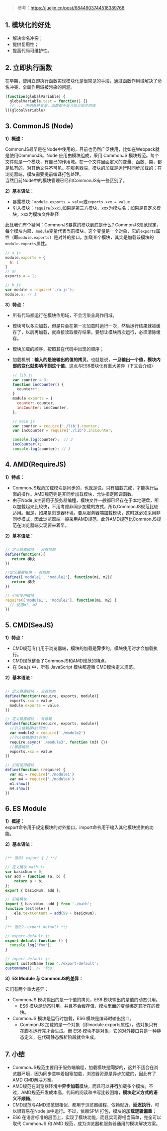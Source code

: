 > 参考：<https://juejin.cn/post/6844903744518389768>

## 1. 模块化的好处

- 解决命名冲突；
- 提供复用性；
- 提高代码可维护性。

## 2. 立即执行函数

在早期，使用立即执行函数实现模块化是很常见的手段，通过函数作用域解决了命名冲突、全局作用域被污染的问题。

```js
(function(globalVariable) {
  globalVariable.test = function() {}
  // ... 声明各种变量、函数都不会污染全局作用域
})(globalVariable)
```

## 3. CommonJS (Node)

**1）概述：**

CommonJS最早是在Node中使用的，目前也仍然广泛使用，比如在Webpack就是使用CommonJS。Node 应用由模块组成，采用 CommonJS 模块规范。每个文件就是一个模块，有自己的作用域。在一个文件里面定义的变量、函数、类，都是私有的，对其他文件不可见。在服务器端，模块的加载是运行时同步加载的；在浏览器端，模块需要提前编译打包处理。  
当然目前Node中的模块管理已经和CommonJS有一些区别了。

**2）基本语法：**

- 暴露模块：`module.exports = value`或`exports.xxx = value`
- 引入模块：`require(xxx)`,如果是第三方模块，xxx为模块名；如果是自定义模块，xxx为模块文件路径

此处我们有个疑问：CommonJS暴露的模块到底是什么? CommonJS规范规定，每个模块内部，`module`变量代表当前模块。这个变量是一个对象，它的`exports`属性（即`module.exports`）是对外的接口。加载某个模块，其实是加载该模块的`module.exports`属性。

```js
// a.js
module.exports = {
  a: 1
}
// or
exports.a = 1;

// b.js
var module = require('./a.js');
module.a; // 1
```

**3）特点：**

- 所有代码都运行在模块作用域，不会污染全局作用域。
- 模块可以多次加载，但是只会在第一次加载时运行一次，然后运行结果就被缓存了，以后再加载，就直接读取缓存结果。要想让模块再次运行，必须清除缓存。
- 模块加载的顺序，按照其在代码中出现的顺序；
- 加载机制：**输入的是被输出的值的拷贝**。也就是说，**一旦输出一个值，模块内部的变化就影响不到这个值**。这点与ES6模块化有重大差异（下文会介绍）

  ```js
  // lib.js
  var counter = 3;
  function incCounter() {
    counter++;
  }
  module.exports = {
    counter: counter,
    incCounter: incCounter,
  };

  // main.js
  var counter = require('./lib').counter;
  var incCounter = require('./lib').incCounter;

  console.log(counter);  // 3
  incCounter();
  console.log(counter); // 3
  ```

## 4. AMD(RequireJS)

**1）特点：**

- CommonJS规范加载模块是同步的，也就是说，只有加载完成，才能执行后面的操作。AMD规范则是非同步加载模块，允许指定回调函数。  
- 由于Node.js主要用于服务器编程，模块文件一般都已经存在于本地硬盘，所以加载起来比较快，不用考虑非同步加载的方式，所以CommonJS规范比较适用。但是，如果是浏览器环境，要从服务器端加载模块，这时就必须采用非同步模式，因此浏览器端一般采用AMD规范。此外AMD规范比CommonJS规范在浏览器端实现要来着早。

**2）基本语法：**

```js

// 定义暴露模块 - 没有依赖
define(function(){
   return 模块
})

//定义暴露模块 - 有依赖
define(['module1', 'module2'], function(m1, m2){
   return 模块
})

// 引用使用模块
require(['module1', 'module2'], function(m1, m2) {
  // 使用m1, m2
})
```

## 5. CMD(SeaJS)

**1）特点：**

- CMD规范专门用于浏览器端，模块的加载是**异步**的，模块使用时才会加载执行。
- CMD规范整合了CommonJS和AMD规范的特点。
- 在 Sea.js 中，所有 JavaScript 模块都遵循 CMD模块定义规范。

**2）基本语法：**

```js

// 定义暴露模块 - 没有依赖
define(function(require, exports, module){
  exports.xxx = value
  module.exports = value
})

// 定义暴露模块 - 有依赖
define(function(require, exports, module){
  //引入依赖模块(同步)
  var module2 = require('./module2')
  //引入依赖模块(异步)
  require.async('./module3', function (m3) {})
  //暴露模块
  exports.xxx = value
})

// 引用使用模块
define(function (require) {
  var m1 = require('./module1')
  var m4 = require('./module4')
  m1.show()
  m4.show()
})
```

## 6. ES Module

**1）概述：**  
export命令用于规定模块的对外接口，import命令用于输入其他模块提供的功能。

**2）基本语法：**

```js

/** 语法1 export { } **/

// 定义模块 math.js
var basicNum = 0;
var add = function (a, b) {
    return a + b;
};
export { basicNum, add };

// 引用模块
import { basicNum, add } from './math';
function test(ele) {
    ele.textContent = add(99 + basicNum);
}

/** 语法2：export default **/

// export-default.js
export default function () {
  console.log('foo');
}

// import-default.js
import customName from './export-default';
customName(); // 'foo'
```

**3）ES Module 与 CommonJS的差异：**

它们有两个重大差异：

- CommonJS 模块输出的是一个值的拷贝，ES6 模块输出的是值的动态引用。
  - ES6 模块是动态引用，并且不会缓存值，模块里面的变量绑定其所在的模块。
- CommonJS 模块是运行时加载，ES6 模块是编译时输出接口。
  - CommonJS 加载的是一个对象（即module.exports属性），该对象只有在脚本运行完才会生成。而 ES6 模块不是对象，它的对外接口只是一种静态定义，在代码静态解析阶段就会生成。

## 7. 小结

- CommonJS规范主要用于服务端编程，加载模块是**同步**的，这并不适合在浏览器环境，因为同步意味着阻塞加载，浏览器资源是异步加载的，因此有了AMD CMD解决方案。
- AMD规范在浏览器环境中**异步加载**模块，而且可以**并行**加载多个模块。不过，AMD规范开发成本高，代码的阅读和书写比较困难，**模块定义方式的语义不顺畅**。
- CMD规范与AMD规范很相似，都用于浏览器编程，依赖就近，**延迟执行**，可以很容易在Node.js中运行。不过，依赖SPM 打包，模块的**加载逻辑偏重**；
- ES6 在语言标准的层面上，实现了模块功能，而且实现得相当简单，完全可以取代 CommonJS 和 AMD 规范，成为浏览器和服务器通用的模块解决方案。
